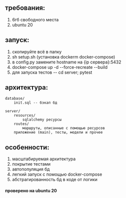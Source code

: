 ## требования:
1. 6гб свободного места 
2. ubuntu 20

## запуск:
1. скопируйте всё в папку
2. sh setup.sh (установка dockerm docker-compose)
3. в config.py замените hostname на {ip сервера}:5432
4. docker-compose up -d --force-recreate --build
5. для запуска тестов -- cd server; pytest

## архитектура:
~~~
database/
    init.sql -- бэкап бд

server/
    resources/
        sqlalchemy ресурсы
    routes/
        маршруты, описанные с помощью ресурсов
    приложение (main), тесты, модели и прочее
~~~
## особенности:
1. масштабируемая архитектура
2. покрытие тестами 
3. автопопуляция бд
4. легкий запуск с помощью docker-compose
5. абстрагированность бд в коде от логики

#### проверено на ubuntu 20